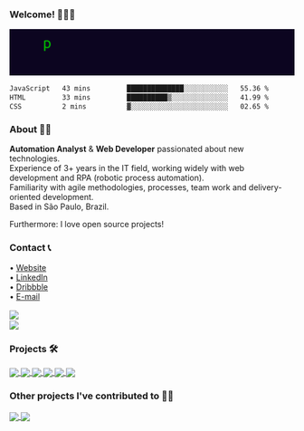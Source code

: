 ### Welcome! 👨🏻‍💻

<img align="center" src="https://raw.githubusercontent.com/pzzzl/pzzzl/main/typing.gif"></img>

<!--START_SECTION:waka-->
```text
JavaScript   43 mins         ██████████████░░░░░░░░░░░   55.36 % 
HTML         33 mins         ██████████▒░░░░░░░░░░░░░░   41.99 % 
CSS          2 mins          ▓░░░░░░░░░░░░░░░░░░░░░░░░   02.65 % 
```
<!--END_SECTION:waka-->

### About 👨🏻

<b>Automation Analyst</b> & <b>Web Developer</b> passionated about new technologies. <br />
Experience of 3+ years in the IT field, working widely with web development and RPA (robotic process automation). <br />
Familiarity with agile methodologies, processes, team work and delivery-oriented development. <br />
Based in São Paulo, Brazil. <br />

Furthermore: I love open source projects!

### Contact 📞

• <a href="https://www.peselli.dev">Website</a> <br />
• <a href="https://www.linkedin.com/in/brunopeselli/">LinkedIn</a> <br />
• <a href="https://dribbble.com/pzzzl">Dribbble</a> <br />
• <a href="mailto:bruno@peselli.dev">E-mail</a>

<a href="#user-activity-overview">
  <img align="center" src="https://github-readme-stats.vercel.app/api?username=pzzzl&theme=dracula&custom_title=Stats&hide=stars&count_private=true&show_icons=true&cache_seconds=1800&include_all_commits=true" />
</a> <br />
<a href="#">
  <img align="center" src="https://github-readme-stats.vercel.app/api/top-langs/?username=pzzzl&layout=compact&theme=dracula&custom_title=Top%20languages&cache_seconds=1800&card_width=445&langs_count=10" />
</a>

### Projects 🛠

<a href="https://github.com/pzzzl/p55">
<img align="center" src="https://github-readme-stats.vercel.app/api/pin/?username=pzzzl&repo=p55&show_owner=false&theme=dracula&cache_seconds=1800" />
</a>

<a href="https://github.com/pzzzl/rpachallenge">
<img align="center" src="https://github-readme-stats.vercel.app/api/pin/?username=pzzzl&repo=rpachallenge&show_owner=false&theme=dracula&cache_seconds=1800" />
</a>

<a href="https://github.com/pzzzl/tasks">
<img align="center" src="https://github-readme-stats.vercel.app/api/pin/?username=pzzzl&repo=tasks&show_owner=false&theme=dracula&cache_seconds=1800" />
</a>

<a href="https://github.com/pzzzl/kino-installer">
<img align="center" src="https://github-readme-stats.vercel.app/api/pin/?username=pzzzl&repo=kino-installer&show_owner=false&theme=dracula&cache_seconds=1800" />
</a>

<a href="https://github.com/pzzzl/correios-cep-tester">
<img align="center" src="https://github-readme-stats.vercel.app/api/pin/?username=pzzzl&repo=correios-cep-tester&show_owner=false&theme=dracula&cache_seconds=1800" />
</a>

<a href="https://github.com/pzzzl/tcc">
<img align="center" src="https://github-readme-stats.vercel.app/api/pin/?username=pzzzl&repo=tcc&show_owner=false&theme=dracula&cache_seconds=1800" />
</a>

### Other projects I've contributed to 🤝🏻

<a href="https://github.com/mdn/translated-content">
<img align="center" src="https://github-readme-stats.vercel.app/api/pin/?username=mdn&repo=translated-content&show_owner=true&theme=dracula&cache_seconds=1800" />
</a>

<a href="https://github.com/trbflxr/kino">
<img align="center" src="https://github-readme-stats.vercel.app/api/pin/?username=trbflxr&repo=kino&show_owner=true&theme=dracula&cache_seconds=1800" />
</a>



